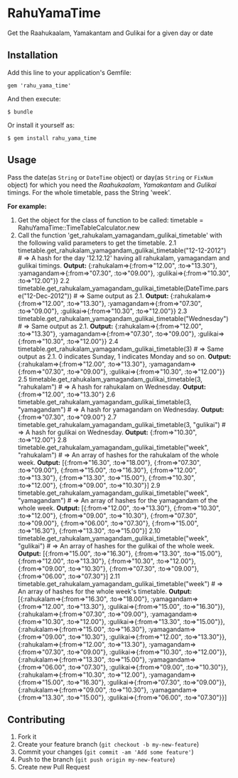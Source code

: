# RahuYamaTime

Get the Raahukaalam, Yamakantam and Gulikai for a given day or date

## Installation

Add this line to your application's Gemfile:

    gem 'rahu_yama_time'

And then execute:

    $ bundle

Or install it yourself as:

    $ gem install rahu_yama_time

## Usage

Pass the date(as `String` or `DateTime` object) or day(as `String` or `FixNum` object) for which you need the *Raahukaalam*, *Yamakantam* and *Gulikai* timings. For the whole timetable, pass the String 'week'.

**For example:**
1. Get the object for the class of function to be called: timetable = RahuYamaTime::TimeTableCalculator.new
2. Call the function 'get_rahukalam_yamagandam_gulikai_timetable' with the following valid parameters to get the timetable.
2.1 timetable.get_rahukalam_yamagandam_gulikai_timetable("12-12-2012") # => A hash for the day '12.12.12' having all rahukalam, yamagandam and gulikai timings.
**Output:** {:rahukalam=>{:from=>"12.00", :to=>"13.30"}, :yamagandam=>{:from=>"07.30", :to=>"09.00"}, :gulikai=>{:from=>"10.30", :to=>"12.00"}}
2.2 timetable.get_rahukalam_yamagandam_gulikai_timetable(DateTime.parse("12-Dec-2012")) # => Same output as 2.1.
**Output:** {:rahukalam=>{:from=>"12.00", :to=>"13.30"}, :yamagandam=>{:from=>"07.30", :to=>"09.00"}, :gulikai=>{:from=>"10.30", :to=>"12.00"}}
2.3 timetable.get_rahukalam_yamagandam_gulikai_timetable("Wednesday") # => Same output as 2.1.
**Output:** {:rahukalam=>{:from=>"12.00", :to=>"13.30"}, :yamagandam=>{:from=>"07.30", :to=>"09.00"}, :gulikai=>{:from=>"10.30", :to=>"12.00"}}
2.4 timetable.get_rahukalam_yamagandam_gulikai_timetable(3) # => Same output as 2.1. 0 indicates Sunday, 1 indicates Monday and so on.
**Output:** {:rahukalam=>{:from=>"12.00", :to=>"13.30"}, :yamagandam=>{:from=>"07.30", :to=>"09.00"}, :gulikai=>{:from=>"10.30", :to=>"12.00"}}
2.5 timetable.get_rahukalam_yamagandam_gulikai_timetable(3, "rahukalam") # => A hash for rahukalam on Wednesday.
**Output:** {:from=>"12.00", :to=>"13.30"}
2.6 timetable.get_rahukalam_yamagandam_gulikai_timetable(3, "yamagandam") # => A hash for yamagandam on Wednesday.
**Output:** {:from=>"07.30", :to=>"09.00"}
2.7 timetable.get_rahukalam_yamagandam_gulikai_timetable(3, "gulikai") # => A hash for gulikai on Wednesday.
**Output:** {:from=>"10.30", :to=>"12.00"}
2.8 timetable.get_rahukalam_yamagandam_gulikai_timetable("week", "rahukalam") # => An array of hashes for the rahukalam of the whole week.
**Output:** [{:from=>"16.30", :to=>"18.00"}, {:from=>"07.30", :to=>"09.00"}, {:from=>"15.00", :to=>"16.30"}, {:from=>"12.00", :to=>"13.30"}, {:from=>"13.30", :to=>"15.00"}, {:from=>"10.30", :to=>"12.00"}, {:from=>"09.00", :to=>"10.30"}]
2.9 timetable.get_rahukalam_yamagandam_gulikai_timetable("week", "yamagandam") # => An array of hashes for the yamagandam of the whole week.
**Output:** [{:from=>"12.00", :to=>"13.30"}, {:from=>"10.30", :to=>"12.00"}, {:from=>"09.00", :to=>"10.30"}, {:from=>"07.30", :to=>"09.00"}, {:from=>"06.00", :to=>"07.30"}, {:from=>"15.00", :to=>"16.30"}, {:from=>"13.30", :to=>"15.00"}]
2.10 timetable.get_rahukalam_yamagandam_gulikai_timetable("week", "gulikai") # => An array of hashes for the gulikai of the whole week.
**Output:** [{:from=>"15.00", :to=>"16.30"}, {:from=>"13.30", :to=>"15.00"}, {:from=>"12.00", :to=>"13.30"}, {:from=>"10.30", :to=>"12.00"}, {:from=>"09.00", :to=>"10.30"}, {:from=>"07.30", :to=>"09.00"}, {:from=>"06.00", :to=>"07.30"}]
2.11 timetable.get_rahukalam_yamagandam_gulikai_timetable("week") # => An array of hashes for the whole week's timetable.
**Output:** [{:rahukalam=>{:from=>"16.30", :to=>"18.00"}, :yamagandam=>{:from=>"12.00", :to=>"13.30"}, :gulikai=>{:from=>"15.00", :to=>"16.30"}}, {:rahukalam=>{:from=>"07.30", :to=>"09.00"}, :yamagandam=>{:from=>"10.30", :to=>"12.00"}, :gulikai=>{:from=>"13.30", :to=>"15.00"}}, {:rahukalam=>{:from=>"15.00", :to=>"16.30"}, :yamagandam=>{:from=>"09.00", :to=>"10.30"}, :gulikai=>{:from=>"12.00", :to=>"13.30"}}, {:rahukalam=>{:from=>"12.00", :to=>"13.30"}, :yamagandam=>{:from=>"07.30", :to=>"09.00"}, :gulikai=>{:from=>"10.30", :to=>"12.00"}}, {:rahukalam=>{:from=>"13.30", :to=>"15.00"}, :yamagandam=>{:from=>"06.00", :to=>"07.30"}, :gulikai=>{:from=>"09.00", :to=>"10.30"}}, {:rahukalam=>{:from=>"10.30", :to=>"12.00"}, :yamagandam=>{:from=>"15.00", :to=>"16.30"}, :gulikai=>{:from=>"07.30", :to=>"09.00"}}, {:rahukalam=>{:from=>"09.00", :to=>"10.30"}, :yamagandam=>{:from=>"13.30", :to=>"15.00"}, :gulikai=>{:from=>"06.00", :to=>"07.30"}}]

## Contributing

1. Fork it
2. Create your feature branch (`git checkout -b my-new-feature`)
3. Commit your changes (`git commit -am 'Add some feature'`)
4. Push to the branch (`git push origin my-new-feature`)
5. Create new Pull Request
